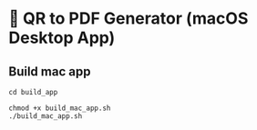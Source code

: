 # 📄 QR to PDF Generator (macOS Desktop App)

## Build mac app

```
cd build_app
```
```
chmod +x build_mac_app.sh
./build_mac_app.sh

```
